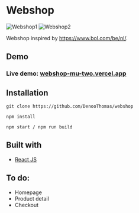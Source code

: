 # Webshop
![Webshop1](https://user-images.githubusercontent.com/110465703/204341352-9490a7c2-b894-458c-9834-c992a0f91b30.png)
![Webshop2](https://user-images.githubusercontent.com/110465703/204341360-77f670c4-0209-434a-bb0e-f736530d730a.png)

Webshop inspired by https://www.bol.com/be/nl/.

## Demo
### Live demo: [webshop-mu-two.vercel.app](https://webshop-mu-two.vercel.app/)

## Installation

```
git clone https://github.com/DenooThomas/webshop

npm install

npm start / npm run build
```

## Built with
- [React JS](https://reactjs.org/)

## To do:
- Homepage
- Product detail
- Checkout
